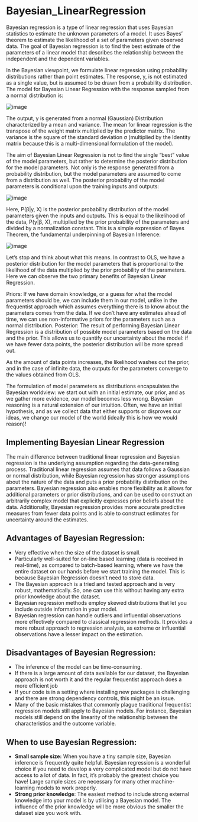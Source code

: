 # Bayesian_LinearRegression

Bayesian regression is a type of linear regression that uses Bayesian statistics to estimate the unknown parameters of a model. It uses Bayes’ theorem to estimate the likelihood of a set of parameters given observed data. The goal of Bayesian regression is to find the best estimate of the parameters of a linear model that describes the relationship between the independent and the dependent variables.

In the Bayesian viewpoint, we formulate linear regression using probability distributions rather than point estimates. The response, y, is not estimated as a single value, but is assumed to be drawn from a probability distribution. The model for Bayesian Linear Regression with the response sampled from a normal distribution is:

![image](https://github.com/prakalps/Bayesian_LinearRegression/assets/42130402/4eac80b4-868c-4b52-8529-54569c601106)

The output, y is generated from a normal (Gaussian) Distribution characterized by a mean and variance. The mean for linear regression is the transpose of the weight matrix multiplied by the predictor matrix. The variance is the square of the standard deviation σ (multiplied by the Identity matrix because this is a multi-dimensional formulation of the model).

The aim of Bayesian Linear Regression is not to find the single “best” value of the model parameters, but rather to determine the posterior distribution for the model parameters. Not only is the response generated from a probability distribution, but the model parameters are assumed to come from a distribution as well. The posterior probability of the model parameters is conditional upon the training inputs and outputs:

![image](https://github.com/prakalps/Bayesian_LinearRegression/assets/42130402/1f2fbcb2-fd8c-4f9f-881a-4b06e72bc58c)

Here, P(β|y, X) is the posterior probability distribution of the model parameters given the inputs and outputs. This is equal to the likelihood of the data, P(y|β, X), multiplied by the prior probability of the parameters and divided by a normalization constant. This is a simple expression of Bayes Theorem, the fundamental underpinning of Bayesian Inference:

![image](https://github.com/prakalps/Bayesian_LinearRegression/assets/42130402/77d081d9-6aa7-4044-8009-648904effd60)

Let’s stop and think about what this means. In contrast to OLS, we have a posterior distribution for the model parameters that is proportional to the likelihood of the data multiplied by the prior probability of the parameters. Here we can observe the two primary benefits of Bayesian Linear Regression.

Priors: If we have domain knowledge, or a guess for what the model parameters should be, we can include them in our model, unlike in the frequentist approach which assumes everything there is to know about the parameters comes from the data. If we don’t have any estimates ahead of time, we can use non-informative priors for the parameters such as a normal distribution.
Posterior: The result of performing Bayesian Linear Regression is a distribution of possible model parameters based on the data and the prior. This allows us to quantify our uncertainty about the model: if we have fewer data points, the posterior distribution will be more spread out.

As the amount of data points increases, the likelihood washes out the prior, and in the case of infinite data, the outputs for the parameters converge to the values obtained from OLS.

The formulation of model parameters as distributions encapsulates the Bayesian worldview: we start out with an initial estimate, our prior, and as we gather more evidence, our model becomes less wrong. Bayesian reasoning is a natural extension of our intuition. Often, we have an initial hypothesis, and as we collect data that either supports or disproves our ideas, we change our model of the world (ideally this is how we would reason)!

## Implementing Bayesian Linear Regression

The main difference between traditional linear regression and Bayesian regression is the underlying assumption regarding the data-generating process. Traditional linear regression assumes that data follows a Gaussian or normal distribution, while Bayesian regression has stronger assumptions about the nature of the data and puts a prior probability distribution on the parameters. Bayesian regression also enables more flexibility as it allows for additional parameters or prior distributions, and can be used to construct an arbitrarily complex model that explicitly expresses prior beliefs about the data. Additionally, Bayesian regression provides more accurate predictive measures from fewer data points and is able to construct estimates for uncertainty around the estimates. 

## Advantages of Bayesian Regression: 

- Very effective when the size of the dataset is small.
- Particularly well-suited for on-line based learning (data is received in real-time), as compared to batch-based learning, where we have the entire dataset on our hands before we start training the model. This is because Bayesian Regression doesn’t need to store data.
- The Bayesian approach is a tried and tested approach and is very robust, mathematically. So, one can use this without having any extra prior knowledge about the dataset.
- Bayesian regression methods employ skewed distributions that let you include outside information in your model.
- Bayesian regression can handle outliers and influential observations more effectively compared to classical regression methods. It provides a more robust approach to regression analysis, as extreme or influential observations have a lesser impact on the estimation.

## Disadvantages of Bayesian Regression:  
- The inference of the model can be time-consuming.
- If there is a large amount of data available for our dataset, the Bayesian approach is not worth it and the regular frequentist approach does a more efficient job
- If your code is in a setting where installing new packages is challenging and there are strong dependency controls, this might be an issue.
- Many of the basic mistakes that commonly plague traditional frequentist regression models still apply to Bayesian models. For instance, Bayesian models still depend on the linearity of the relationship between the characteristics and the outcome variable.

## When to use Bayesian Regression:
- **Small sample size:** When you have a tiny sample size, Bayesian inference is frequently quite helpful. Bayesian regression is a wonderful choice if you need to develop a very complicated model but do not have access to a lot of data. In fact, it’s probably the greatest choice you have! Large sample sizes are necessary for many other machine-learning models to work properly.
- **Strong prior knowledge**: The easiest method to include strong external knowledge into your model is by utilising a Bayesian model. The influence of the prior knowledge will be more obvious the smaller the dataset size you work with.
